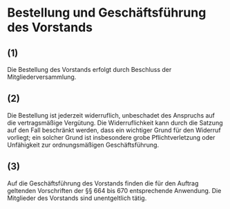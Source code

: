 # Bestellung und Geschäftsführung des Vorstands



## (1)

 Die Bestellung des Vorstands erfolgt durch Beschluss der Mitgliederversammlung.

## (2)

 Die Bestellung ist jederzeit widerruflich, unbeschadet des Anspruchs auf die vertragsmäßige Vergütung. Die Widerruflichkeit kann durch die Satzung auf den Fall beschränkt werden, dass ein wichtiger Grund für den Widerruf vorliegt; ein solcher Grund ist insbesondere grobe Pflichtverletzung oder Unfähigkeit zur ordnungsmäßigen Geschäftsführung.

## (3)

 Auf die Geschäftsführung des Vorstands finden die für den Auftrag geltenden Vorschriften der §§ 664 bis 670 entsprechende Anwendung. Die Mitglieder des Vorstands sind unentgeltlich tätig. 

